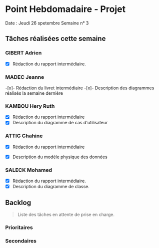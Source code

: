# Point Hebdomadaire - Projet

Date : Jeudi 26 spetembre
Semaine n° 3

## Tâches réalisées cette semaine

### GIBERT Adrien

- [x] Rédaction du rapport intermédiaire.

### MADEC Jeanne

-[x]- Rédaction du livret intermédiaire
-[x]- Description des diagrammes réalisés la semaine dernière

### KAMBOU Hery Ruth

-[x] Rédaction du rapport intermédiaire
-[x] Description du diagramme de cas d'utilisateur

### ATTIG Chahine
-[x] Rédaction du rapport intermédiaire
-[x] Description du modèle physique des données


### SALECK Mohamed

- [x] Rédaction du rapport intermédiaire.
- [x] Description du diagramme de classe.

## Backlog

> Liste des tâches en attente de prise en charge.

### Prioritaires



### Secondaires

